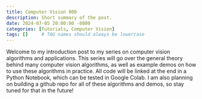 ```yaml
---
title: Computer Vision 000
description: Short summary of the post.
date: 2024-07-05 20:00:00 -0800
categories: [Tutorials, Computer Vision]
tags: []     # TAG names should always be lowercase
---
```


Welcome to my introduction post to my series on computer vision algorithms and applications. This series will go over the general theory behind many computer vision algorithms, as well as example demos on how to use these algorithms in practice. All code will be linked at the end in a Python Notebook, which can be tested in Google Colab. I am also planning on building a github repo for all of these algorithms and demos, so stay tuned for that in the future!
